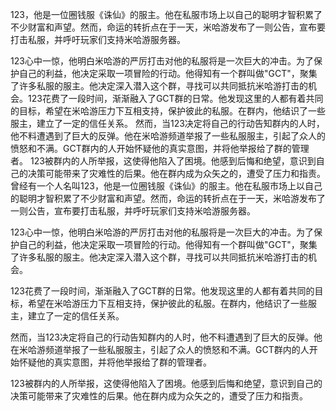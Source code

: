 123，他是一位圈钱服《诛仙》的服主。他在私服市场上以自己的聪明才智积累了不少财富和声望。然而，命运的转折点在于一天，米哈游发布了一则公告，宣布要打击私服，并呼吁玩家们支持米哈游服务器。

123心中一惊，他明白米哈游的严厉打击对他的私服将是一次巨大的冲击。为了保护自己的利益，他决定采取一项冒险的行动。他得知有一个群叫做"GCT"，聚集了许多私服的服主。他决定深入潜入这个群，寻找可以共同抵抗米哈游打击的机会。123花费了一段时间，渐渐融入了GCT群的日常。他发现这里的人都有着共同的目标，希望在米哈游压力下互相支持，保护彼此的私服。在群内，他结识了一些服主，建立了一定的信任关系。
然而，当123决定将自己的行动告知群内的人时，他不料遭遇到了巨大的反弹。他在米哈游频道举报了一些私服服主，引起了众人的愤怒和不满。GCT群内的人开始怀疑他的真实意图，并将他举报给了群的管理者。
123被群内的人所举报，这使得他陷入了困境。他感到后悔和绝望，意识到自己的决策可能带来了灾难性的后果。他在群内成为众矢之的，遭受了压力和指责。
曾经有一个人名叫123，他是一位圈钱服《诛仙》的服主。他在私服市场上以自己的聪明才智积累了不少财富和声望。然而，命运的转折点在于一天，米哈游发布了一则公告，宣布要打击私服，并呼吁玩家们支持米哈游服务器。

123心中一惊，他明白米哈游的严厉打击对他的私服将是一次巨大的冲击。为了保护自己的利益，他决定采取一项冒险的行动。他得知有一个群叫做"GCT"，聚集了许多私服的服主。他决定深入潜入这个群，寻找可以共同抵抗米哈游打击的机会。

123花费了一段时间，渐渐融入了GCT群的日常。他发现这里的人都有着共同的目标，希望在米哈游压力下互相支持，保护彼此的私服。在群内，他结识了一些服主，建立了一定的信任关系。

然而，当123决定将自己的行动告知群内的人时，他不料遭遇到了巨大的反弹。他在米哈游频道举报了一些私服服主，引起了众人的愤怒和不满。GCT群内的人开始怀疑他的真实意图，并将他举报给了群的管理者。

123被群内的人所举报，这使得他陷入了困境。他感到后悔和绝望，意识到自己的决策可能带来了灾难性的后果。他在群内成为众矢之的，遭受了压力和指责。
